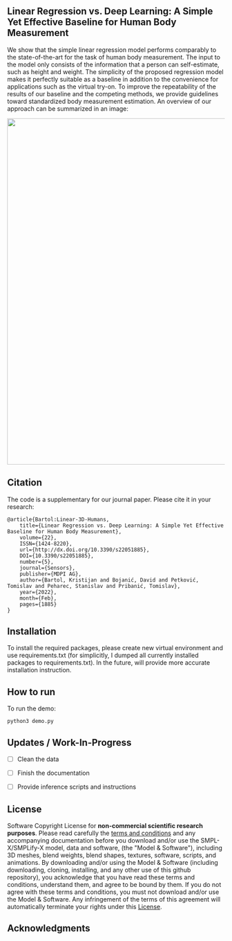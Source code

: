## Linear Regression vs. Deep Learning: A Simple Yet Effective Baseline for Human Body Measurement

We show that the simple linear regression model performs comparably to the state-of-the-art for the task of human body measurement. The input to the model only consists of the information that a person can self-estimate, such as height and weight. The simplicity of the proposed regression model makes it perfectly suitable as a baseline in addition to the convenience for applications such as the virtual try-on. To improve the repeatability of the results of our baseline and the competing methods, we provide guidelines toward standardized body measurement estimation. An overview of our approach can be summarized in an image:

<img src="https://github.com/kristijanbartol/linear-3d-humans/blob/master/assets/overview.png" width="800">


## Citation

The code is a supplementary for our journal paper. Please cite it in your research:

```
@article{Bartol:Linear-3D-Humans, 
    title={Linear Regression vs. Deep Learning: A Simple Yet Effective Baseline for Human Body Measurement}, 
    volume={22}, 
    ISSN={1424-8220}, 
    url={http://dx.doi.org/10.3390/s22051885}, 
    DOI={10.3390/s22051885}, 
    number={5}, 
    journal={Sensors}, 
    publisher={MDPI AG}, 
    author={Bartol, Kristijan and Bojanić, David and Petković, Tomislav and Peharec, Stanislav and Pribanić, Tomislav}, 
    year={2022}, 
    month={Feb}, 
    pages={1885} 
}
```

## Installation

To install the required packages, please create new virtual environment and use requirements.txt (for simplicitly, I dumped all currently installed packages to requirements.txt). 
In the future, will provide more accurate installation instruction.

## How to run

To run the demo:

```
python3 demo.py
```

## Updates / Work-In-Progress

- [ ] Clean the data

- [ ] Finish the documentation

- [ ] Provide inference scripts and instructions

## License

Software Copyright License for **non-commercial scientific research purposes**.
Please read carefully the [terms and conditions](https://github.com/vchoutas/smplx/blob/master/LICENSE) and any accompanying documentation before you download and/or use the SMPL-X/SMPLify-X model, data and software, (the "Model & Software"), including 3D meshes, blend weights, blend shapes, textures, software, scripts, and animations. By downloading and/or using the Model & Software (including downloading, cloning, installing, and any other use of this github repository), you acknowledge that you have read these terms and conditions, understand them, and agree to be bound by them. If you do not agree with these terms and conditions, you must not download and/or use the Model & Software. Any infringement of the terms of this agreement will automatically terminate your rights under this [License](./LICENSE).


## Acknowledgments

